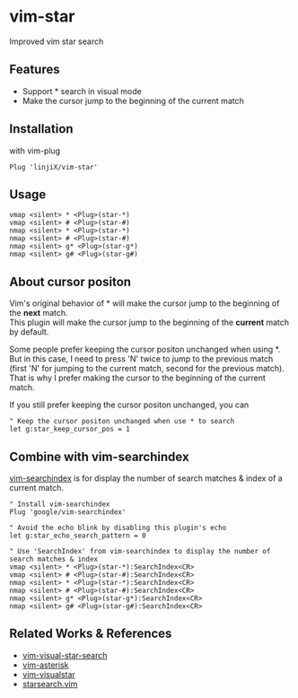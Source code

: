 # vim-star
Improved vim star search

## Features

- Support * search in visual mode
- Make the cursor jump to the beginning of the current match

## Installation
with vim-plug
```vim
Plug 'linjiX/vim-star'
```
## Usage
```vim
vmap <silent> * <Plug>(star-*)
vmap <silent> # <Plug>(star-#)
nmap <silent> * <Plug>(star-*)
nmap <silent> # <Plug>(star-#)
nmap <silent> g* <Plug>(star-g*)
nmap <silent> g# <Plug>(star-g#)
```
## About cursor positon
Vim's original behavior of * will make the cursor jump to the beginning of the **next** match.  
This plugin will make the cursor jump to the beginning of the **current** match by default.

Some people prefer keeping the cursor positon unchanged when using *.  
But in this case, I need to press 'N' twice to jump to the previous match
(first 'N' for jumping to the current match, second for the previous match).  
That is why I prefer making the cursor to the beginning of the current match.

If you still prefer keeping the cursor positon unchanged, you can
```vim
" Keep the cursor positon unchanged when use * to search
let g:star_keep_cursor_pos = 1
````
## Combine with vim-searchindex
[vim-searchindex](https://github.com/google/vim-searchindex) is for display the number of search matches & index of a current match.
```vim
" Install vim-searchindex
Plug 'google/vim-searchindex'
```
```vim
" Avoid the echo blink by disabling this plugin's echo
let g:star_echo_search_pattern = 0

" Use 'SearchIndex' from vim-searchindex to display the number of search matches & index
vmap <silent> * <Plug>(star-*):SearchIndex<CR>
vmap <silent> # <Plug>(star-#):SearchIndex<CR>
nmap <silent> * <Plug>(star-*):SearchIndex<CR>
nmap <silent> # <Plug>(star-#):SearchIndex<CR>
nmap <silent> g* <Plug>(star-g*):SearchIndex<CR>
nmap <silent> g# <Plug>(star-g#):SearchIndex<CR>
```

## Related Works & References

- [vim-visual-star-search](https://github.com/bronson/vim-visual-star-search)
- [vim-asterisk](https://github.com/haya14busa/vim-asterisk)
- [vim-visualstar](https://github.com/thinca/vim-visualstar)
- [starsearch.vim](https://github.com/darfink/starsearch.vim/blob/master/plugin/starsearch.vim)


